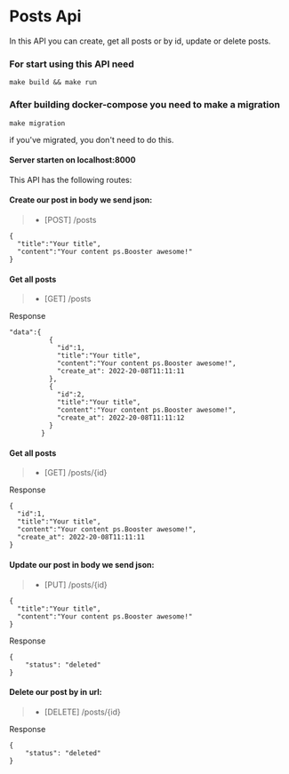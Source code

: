 # Posts Api

In this API you can create, get all posts or by id, update or delete posts.

### For start using this API need

```
make build && make run
```
### After building docker-compose you need to make a migration

```
make migration
```
if you've migrated, you don't need to do this.

#### Server starten on localhost:8000
This API has the following routes:
#### <p>Create our post in body we send json:</p>

>* [POST] /posts
```
{
  "title":"Your title",
  "content":"Your content ps.Booster awesome!"
}
```
#### <p>Get all posts</p>

>* [GET] /posts

 Response

```
"data":{
          { 
            "id":1,
            "title":"Your title",
            "content":"Your content ps.Booster awesome!",
            "create_at": 2022-20-08T11:11:11
          },
          { 
            "id":2,
            "title":"Your title",
            "content":"Your content ps.Booster awesome!",
            "create_at": 2022-20-08T11:11:12
          }
        }
```

#### <p>Get all posts</p>

>* [GET] /posts/{id}

 Response
```
{ 
  "id":1,
  "title":"Your title",
  "content":"Your content ps.Booster awesome!",
  "create_at": 2022-20-08T11:11:11
}
```

#### <p>Update our post in body we send json:</p>

>* [PUT] /posts/{id}

```
{
  "title":"Your title",
  "content":"Your content ps.Booster awesome!"
}
```
Response
```
{
    "status": "deleted"
}
```

#### <p>Delete our post by in <b>url</b>:</p>

>* [DELETE] /posts/{id}

Response
```
{
    "status": "deleted"
}
```













